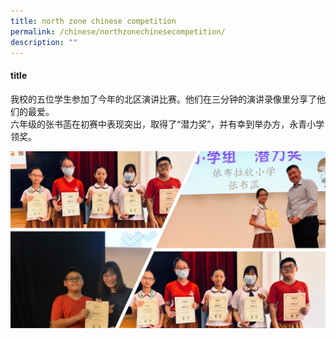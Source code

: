```yaml
---
title: north zone chinese competition
permalink: /chinese/northzonechinesecompetition/
description: ""
---
```

#### title

我校的五位学生参加了今年的北区演讲比赛。他们在三分钟的演讲录像里分享了他们的最爱。<br>
六年级的张书菡在初赛中表现突出，取得了“潜力奖”，并有幸到举办方，永青小学领奖。

![](/images/testing.jpg)